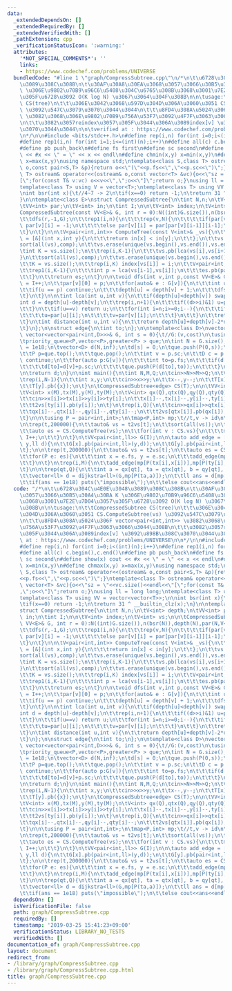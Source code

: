 ```yaml
---
data:
  _extendedDependsOn: []
  _extendedRequiredBy: []
  _extendedVerifiedWith: []
  _pathExtension: cpp
  _verificationStatusIcon: ':warning:'
  attributes:
    '*NOT_SPECIAL_COMMENTS*': ''
    links:
    - https://www.codechef.com/problems/UNIVERSE
  bundledCode: "#line 1 \"graph/CompressSubtree.cpp\"\n/*\n\t\u6728\u304C\u4E0E\u3048\
    \u3089\u308C\u308B\n\t\u30AF\u30A8\u30EA\u3068\u3057\u3066\u30B5\u30A4\u30BA K\
    \ \u306E\u9802\u70B9\u96C6\u5408\u304C\u6765\u308B\u3068\u3001\u7E2E\u7D04\u3057\
    \u305F\u6728\u3092 O(K log N) \u3067\u3064\u304F\u308B\n\n\tusage:\n\t\tCompressedSubtree\
    \ CS(tree)\n\t\t\u306E\u3042\u3068\u597D\u304D\u306A\u3060\u3051 CS.ComputeSubtree(vs)\
    \ \u3092\u547C\u3079\u3070\u3044\u3044\n\t\t\u8FD4\u308A\u5024\u306F vector<pair<int,int>>\
    \ \u3082\u3068\u306E\u9802\u70B9\u756A\u53F7\u3092\u4F7F\u3063\u3066\u3044\u308B\
    \n\t\t\u3082\u3057reindex\u3057\u305F\u3044\u306A\u3089index[v] \u3092\u898B\u308C\
    \u3070\u3044\u3044\n\n\tverified at : https://www.codechef.com/problems/UNIVERSE\n\
    \n*/\n\n#include <bits/stdc++.h>\n#define rep(i,n) for(int i=0;i<(int)(n);i++)\n\
    #define rep1(i,n) for(int i=1;i<=(int)(n);i++)\n#define all(c) c.begin(),c.end()\n\
    #define pb push_back\n#define fs first\n#define sc second\n#define show(x) cout\
    \ << #x << \" = \" << x << endl\n#define chmin(x,y) x=min(x,y)\n#define chmax(x,y)\
    \ x=max(x,y)\nusing namespace std;\ntemplate<class S,class T> ostream& operator<<(ostream&\
    \ o,const pair<S,T> &p){return o<<\"(\"<<p.fs<<\",\"<<p.sc<<\")\";}\ntemplate<class\
    \ T> ostream& operator<<(ostream& o,const vector<T> &vc){o<<\"sz = \"<<vc.size()<<endl<<\"\
    [\";for(const T& v:vc) o<<v<<\",\";o<<\"]\";return o;}\nusing ll = long long;\n\
    template<class T> using V = vector<T>;\ntemplate<class T> using VV = vector<vector<T>>;\n\
    \nint bsr(int x){\t//4~7 -> 2\n\tif(x==0) return -1;\n\treturn 31 ^ __builtin_clz(x);\n\
    }\n\ntemplate<class E>\nstruct CompressedSubtree{\n\tint N,n;\n\tV<int> depth;\n\
    \tVV<int> par;\n\tV<int> in;\n\tint I;\n\n\tV<int> index;\n\tV<int> vs;\n\n\t\
    CompressedSubtree(const VV<E>& G, int r = 0):N((int)G.size()),n(bsr(N)),depth(N),par(N,V<int>(n+1)),in(N),I(0),index(N){\n\
    \t\tdfs(r,-1,G);\n\t\trep1(i,n){\n\t\t\trep(v,N){\n\t\t\t\tif(par[v][i-1] == -1)\
    \ par[v][i] = -1;\n\t\t\t\telse par[v][i] = par[par[v][i-1]][i-1];\n\t\t\t}\n\t\
    \t}\n\t}\n\n\tV<pair<int,int>> ComputeTree(const V<int>& _vs){\n\t\tauto comp\
    \ = [&](int x,int y){\n\t\t\treturn in[x] < in[y];\n\t\t};\n\t\tvs = _vs;\n\t\t\
    sort(all(vs),comp);\n\t\tvs.erase(unique(vs.begin(),vs.end()),vs.end());\n\n\t\
    \tint K = vs.size();\n\t\trep(i,K-1){\n\t\t\tvs.pb(lca(vs[i],vs[i+1]));\n\t\t\
    }\n\t\tsort(all(vs),comp);\n\t\tvs.erase(unique(vs.begin(),vs.end()),vs.end());\n\
    \t\tK = vs.size();\n\t\trep(i,K) index[vs[i]] = i;\n\t\tV<pair<int,int>> es;\n\
    \t\trep1(i,K-1){\n\t\t\tint p = lca(vs[i-1],vs[i]);\n\t\t\tes.pb(pair<int,int>(vs[i],p));\n\
    \t\t}\n\t\treturn es;\n\t}\n\n\tvoid dfs(int v,int p,const VV<E>& G){\n\t\tin[v]\
    \ = I++;\n\t\tpar[v][0] = p;\n\t\tfor(auto& e : G[v]){\n\t\t\tint u = e.to;\n\t\
    \t\tif(u == p) continue;\n\t\t\tdepth[u] = depth[v] + 1;\n\t\t\tdfs(u,v,G);\n\t\
    \t}\n\t}\n\n\tint lca(int u,int v){\n\t\tif(depth[u]<depth[v]) swap(u,v);\n\t\t\
    int d = depth[u]-depth[v];\n\t\trep(i,n+1){\n\t\t\tif((d>>i)&1) u=par[u][i];\n\
    \t\t}\n\t\tif(u==v) return u;\n\t\tfor(int i=n;i>=0;i--){\n\t\t\tif(par[u][i]!=par[v][i]){\n\
    \t\t\t\tu=par[u][i];\n\t\t\t\tv=par[v][i];\n\t\t\t}\n\t\t}\n\t\treturn par[v][0];\n\
    \t}\n\tint distance(int u,int v){\n\t\treturn depth[u]+depth[v]-2*depth[lca(u,v)];\n\
    \t}\n};\n\nstruct edge{\n\tint to;\n};\n\ntemplate<class D>\nvector<D> dijkstra(const\
    \ vector<vector<pair<int,D>>>& G, int s = 0){\t//G:(v,cost)\n\tusing P = pair<D,int>;\n\
    \tpriority_queue<P,vector<P>,greater<P> > que;\n\tint N = G.size();\n\n\tD inf\
    \ = 1e18;\n\tvector<D> d(N,inf);\n\td[s] = 0;\n\tque.push(P(0,s));\n\n\twhile(!que.empty()){\n\
    \t\tP p=que.top();\n\t\tque.pop();\n\t\tint v = p.sc;\n\t\tD c = p.fs;\n\t\tif(d[v]!=c)\
    \ continue;\n\t\tfor(auto p:G[v]){\n\t\t\tint to=p.fs;\n\t\t\tif(d[to]>d[v]+p.sc){\n\
    \t\t\t\td[to]=d[v]+p.sc;\n\t\t\t\tque.push(P(d[to],to));\n\t\t\t}\n\t\t}\n\t}\n\
    \n\treturn d;\n}\n\nint main(){\n\tint N,M,Q;\n\tcin>>N>>M>>Q;\n\tVV<edge> T(N);\n\
    \trep(i,N-1){\n\t\tint x,y;\n\t\tcin>>x>>y;\n\t\tx--,y--;\n\t\tT[x].pb({y});\n\
    \t\tT[y].pb({x});\n\t}\n\tCompressedSubtree<edge> CS(T);\n\n\tVV<int> t2vs(200000);\n\
    \tV<int> x(M),tx(M),y(M),ty(M);\n\tV<int> qx(Q),qtx(Q),qy(Q),qty(Q);\n\n\trep(i,M){\n\
    \t\tcin>>x[i]>>tx[i]>>y[i]>>ty[i];\n\t\tx[i]--,tx[i]--,y[i]--,ty[i]--;\n\t\tt2vs[tx[i]].pb(x[i]);\n\
    \t\tt2vs[ty[i]].pb(y[i]);\n\t}\n\trep(i,Q){\n\t\tcin>>qx[i]>>qtx[i]>>qy[i]>>qty[i];\n\
    \t\tqx[i]--,qtx[i]--,qy[i]--,qty[i]--;\n\t\tt2vs[qtx[i]].pb(qx[i]);\n\t\tt2vs[qty[i]].pb(qy[i]);\n\
    \t}\n\n\tusing P = pair<int,int>;\n\tmap<P,int> mp;\t//t,v -> id\n\tint I = 0;\n\
    \n\trep(t,200000){\n\t\tauto& vs = t2vs[t];\n\t\tsort(all(vs));\n\t\tvs.erase(unique(all(vs)),vs.end());\n\
    \t\tauto es = CS.ComputeTree(vs);\n\t\tfor(int v : CS.vs){\n\t\t\tmp[P(t,v)] =\
    \ I++;\n\t\t}\n\t}\n\tVV<pair<int,ll>> G(I);\n\n\tauto add_edge = [&](int x,int\
    \ y,ll d){\n\t\tG[x].pb(pair<int,ll>(y,d));\n\t\tG[y].pb(pair<int,ll>(x,d));\n\
    \t};\n\n\trep(t,200000){\n\t\tauto& vs = t2vs[t];\n\t\tauto es = CS.ComputeTree(vs);\n\
    \t\tfor(P e: es){\n\t\t\tint x = e.fs, y = e.sc;\n\t\t\tadd_edge(mp[P(t,x)],mp[P(t,y)],CS.distance(x,y));\n\
    \t\t}\n\t}\n\trep(i,M){\n\t\tadd_edge(mp[P(tx[i],x[i])],mp[P(ty[i],y[i])],1);\n\
    \t}\n\n\trep(qt,Q){\n\t\tint a = qx[qt], ta = qtx[qt], b = qy[qt], tb = qty[qt];\n\
    \t\tvector<ll> d = dijkstra<ll>(G,mp[P(ta,a)]);\n\t\tll ans = d[mp[P(tb,b)]];\n\
    \t\tif(ans == 1e18) puts(\"impossible\");\n\t\telse cout<<ans<<endl;\n\t}\n}\n"
  code: "/*\n\t\u6728\u304C\u4E0E\u3048\u3089\u308C\u308B\n\t\u30AF\u30A8\u30EA\u3068\
    \u3057\u3066\u30B5\u30A4\u30BA K \u306E\u9802\u70B9\u96C6\u5408\u304C\u6765\u308B\
    \u3068\u3001\u7E2E\u7D04\u3057\u305F\u6728\u3092 O(K log N) \u3067\u3064\u304F\
    \u308B\n\n\tusage:\n\t\tCompressedSubtree CS(tree)\n\t\t\u306E\u3042\u3068\u597D\
    \u304D\u306A\u3060\u3051 CS.ComputeSubtree(vs) \u3092\u547C\u3079\u3070\u3044\u3044\
    \n\t\t\u8FD4\u308A\u5024\u306F vector<pair<int,int>> \u3082\u3068\u306E\u9802\u70B9\
    \u756A\u53F7\u3092\u4F7F\u3063\u3066\u3044\u308B\n\t\t\u3082\u3057reindex\u3057\
    \u305F\u3044\u306A\u3089index[v] \u3092\u898B\u308C\u3070\u3044\u3044\n\n\tverified\
    \ at : https://www.codechef.com/problems/UNIVERSE\n\n*/\n\n#include <bits/stdc++.h>\n\
    #define rep(i,n) for(int i=0;i<(int)(n);i++)\n#define rep1(i,n) for(int i=1;i<=(int)(n);i++)\n\
    #define all(c) c.begin(),c.end()\n#define pb push_back\n#define fs first\n#define\
    \ sc second\n#define show(x) cout << #x << \" = \" << x << endl\n#define chmin(x,y)\
    \ x=min(x,y)\n#define chmax(x,y) x=max(x,y)\nusing namespace std;\ntemplate<class\
    \ S,class T> ostream& operator<<(ostream& o,const pair<S,T> &p){return o<<\"(\"\
    <<p.fs<<\",\"<<p.sc<<\")\";}\ntemplate<class T> ostream& operator<<(ostream& o,const\
    \ vector<T> &vc){o<<\"sz = \"<<vc.size()<<endl<<\"[\";for(const T& v:vc) o<<v<<\"\
    ,\";o<<\"]\";return o;}\nusing ll = long long;\ntemplate<class T> using V = vector<T>;\n\
    template<class T> using VV = vector<vector<T>>;\n\nint bsr(int x){\t//4~7 -> 2\n\
    \tif(x==0) return -1;\n\treturn 31 ^ __builtin_clz(x);\n}\n\ntemplate<class E>\n\
    struct CompressedSubtree{\n\tint N,n;\n\tV<int> depth;\n\tVV<int> par;\n\tV<int>\
    \ in;\n\tint I;\n\n\tV<int> index;\n\tV<int> vs;\n\n\tCompressedSubtree(const\
    \ VV<E>& G, int r = 0):N((int)G.size()),n(bsr(N)),depth(N),par(N,V<int>(n+1)),in(N),I(0),index(N){\n\
    \t\tdfs(r,-1,G);\n\t\trep1(i,n){\n\t\t\trep(v,N){\n\t\t\t\tif(par[v][i-1] == -1)\
    \ par[v][i] = -1;\n\t\t\t\telse par[v][i] = par[par[v][i-1]][i-1];\n\t\t\t}\n\t\
    \t}\n\t}\n\n\tV<pair<int,int>> ComputeTree(const V<int>& _vs){\n\t\tauto comp\
    \ = [&](int x,int y){\n\t\t\treturn in[x] < in[y];\n\t\t};\n\t\tvs = _vs;\n\t\t\
    sort(all(vs),comp);\n\t\tvs.erase(unique(vs.begin(),vs.end()),vs.end());\n\n\t\
    \tint K = vs.size();\n\t\trep(i,K-1){\n\t\t\tvs.pb(lca(vs[i],vs[i+1]));\n\t\t\
    }\n\t\tsort(all(vs),comp);\n\t\tvs.erase(unique(vs.begin(),vs.end()),vs.end());\n\
    \t\tK = vs.size();\n\t\trep(i,K) index[vs[i]] = i;\n\t\tV<pair<int,int>> es;\n\
    \t\trep1(i,K-1){\n\t\t\tint p = lca(vs[i-1],vs[i]);\n\t\t\tes.pb(pair<int,int>(vs[i],p));\n\
    \t\t}\n\t\treturn es;\n\t}\n\n\tvoid dfs(int v,int p,const VV<E>& G){\n\t\tin[v]\
    \ = I++;\n\t\tpar[v][0] = p;\n\t\tfor(auto& e : G[v]){\n\t\t\tint u = e.to;\n\t\
    \t\tif(u == p) continue;\n\t\t\tdepth[u] = depth[v] + 1;\n\t\t\tdfs(u,v,G);\n\t\
    \t}\n\t}\n\n\tint lca(int u,int v){\n\t\tif(depth[u]<depth[v]) swap(u,v);\n\t\t\
    int d = depth[u]-depth[v];\n\t\trep(i,n+1){\n\t\t\tif((d>>i)&1) u=par[u][i];\n\
    \t\t}\n\t\tif(u==v) return u;\n\t\tfor(int i=n;i>=0;i--){\n\t\t\tif(par[u][i]!=par[v][i]){\n\
    \t\t\t\tu=par[u][i];\n\t\t\t\tv=par[v][i];\n\t\t\t}\n\t\t}\n\t\treturn par[v][0];\n\
    \t}\n\tint distance(int u,int v){\n\t\treturn depth[u]+depth[v]-2*depth[lca(u,v)];\n\
    \t}\n};\n\nstruct edge{\n\tint to;\n};\n\ntemplate<class D>\nvector<D> dijkstra(const\
    \ vector<vector<pair<int,D>>>& G, int s = 0){\t//G:(v,cost)\n\tusing P = pair<D,int>;\n\
    \tpriority_queue<P,vector<P>,greater<P> > que;\n\tint N = G.size();\n\n\tD inf\
    \ = 1e18;\n\tvector<D> d(N,inf);\n\td[s] = 0;\n\tque.push(P(0,s));\n\n\twhile(!que.empty()){\n\
    \t\tP p=que.top();\n\t\tque.pop();\n\t\tint v = p.sc;\n\t\tD c = p.fs;\n\t\tif(d[v]!=c)\
    \ continue;\n\t\tfor(auto p:G[v]){\n\t\t\tint to=p.fs;\n\t\t\tif(d[to]>d[v]+p.sc){\n\
    \t\t\t\td[to]=d[v]+p.sc;\n\t\t\t\tque.push(P(d[to],to));\n\t\t\t}\n\t\t}\n\t}\n\
    \n\treturn d;\n}\n\nint main(){\n\tint N,M,Q;\n\tcin>>N>>M>>Q;\n\tVV<edge> T(N);\n\
    \trep(i,N-1){\n\t\tint x,y;\n\t\tcin>>x>>y;\n\t\tx--,y--;\n\t\tT[x].pb({y});\n\
    \t\tT[y].pb({x});\n\t}\n\tCompressedSubtree<edge> CS(T);\n\n\tVV<int> t2vs(200000);\n\
    \tV<int> x(M),tx(M),y(M),ty(M);\n\tV<int> qx(Q),qtx(Q),qy(Q),qty(Q);\n\n\trep(i,M){\n\
    \t\tcin>>x[i]>>tx[i]>>y[i]>>ty[i];\n\t\tx[i]--,tx[i]--,y[i]--,ty[i]--;\n\t\tt2vs[tx[i]].pb(x[i]);\n\
    \t\tt2vs[ty[i]].pb(y[i]);\n\t}\n\trep(i,Q){\n\t\tcin>>qx[i]>>qtx[i]>>qy[i]>>qty[i];\n\
    \t\tqx[i]--,qtx[i]--,qy[i]--,qty[i]--;\n\t\tt2vs[qtx[i]].pb(qx[i]);\n\t\tt2vs[qty[i]].pb(qy[i]);\n\
    \t}\n\n\tusing P = pair<int,int>;\n\tmap<P,int> mp;\t//t,v -> id\n\tint I = 0;\n\
    \n\trep(t,200000){\n\t\tauto& vs = t2vs[t];\n\t\tsort(all(vs));\n\t\tvs.erase(unique(all(vs)),vs.end());\n\
    \t\tauto es = CS.ComputeTree(vs);\n\t\tfor(int v : CS.vs){\n\t\t\tmp[P(t,v)] =\
    \ I++;\n\t\t}\n\t}\n\tVV<pair<int,ll>> G(I);\n\n\tauto add_edge = [&](int x,int\
    \ y,ll d){\n\t\tG[x].pb(pair<int,ll>(y,d));\n\t\tG[y].pb(pair<int,ll>(x,d));\n\
    \t};\n\n\trep(t,200000){\n\t\tauto& vs = t2vs[t];\n\t\tauto es = CS.ComputeTree(vs);\n\
    \t\tfor(P e: es){\n\t\t\tint x = e.fs, y = e.sc;\n\t\t\tadd_edge(mp[P(t,x)],mp[P(t,y)],CS.distance(x,y));\n\
    \t\t}\n\t}\n\trep(i,M){\n\t\tadd_edge(mp[P(tx[i],x[i])],mp[P(ty[i],y[i])],1);\n\
    \t}\n\n\trep(qt,Q){\n\t\tint a = qx[qt], ta = qtx[qt], b = qy[qt], tb = qty[qt];\n\
    \t\tvector<ll> d = dijkstra<ll>(G,mp[P(ta,a)]);\n\t\tll ans = d[mp[P(tb,b)]];\n\
    \t\tif(ans == 1e18) puts(\"impossible\");\n\t\telse cout<<ans<<endl;\n\t}\n}\n"
  dependsOn: []
  isVerificationFile: false
  path: graph/CompressSubtree.cpp
  requiredBy: []
  timestamp: '2019-03-25 15:41:23+09:00'
  verificationStatus: LIBRARY_NO_TESTS
  verifiedWith: []
documentation_of: graph/CompressSubtree.cpp
layout: document
redirect_from:
- /library/graph/CompressSubtree.cpp
- /library/graph/CompressSubtree.cpp.html
title: graph/CompressSubtree.cpp
---
```

